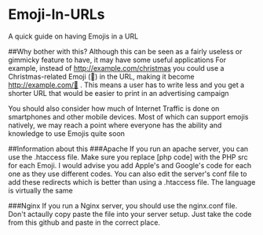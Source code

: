 # Emoji-In-URLs
A quick guide on having Emojis in a URL

##Why bother with this?
Although this can be seen as a fairly useless or gimmicky feature to have, it may have some useful applications
For example, instead of http://example.com/christmas you could use a Christmas-related Emoji (🎄) in the URL, making it become http://example.com/🎄 . This means a user has to write less and you get a shorter URL that would be easier to print in an advertising campaign

You should also consider how much of Internet Traffic is done on smartphones and other mobile devices. Most of which can support emojis natively, we may reach a point where everyone has the ability and knowledge to use Emojis quite soon

##Information about this
###Apache
If you run an apache server, you can use the .htaccess file. Make sure you replace [php code] with the PHP src for each Emoji. I would advise you add Apple's and Google's code for each one as they use different codes.
You can also edit the server's conf file to add these redirects which is better than using a .htaccess file. The language is virtually the same

###Nginx
If you run a Nginx server, you should use the nginx.conf file. Don't actaully copy paste the file into your server setup. Just take the code from this github and paste in the correct place.
